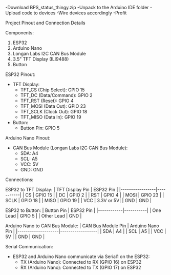 -Download BPS_status_thingy.zip
-Unpack to the Arduino IDE folder
-Upload code to devices
-Wire devices accordingly
-Profit




Project Pinout and Connection Details

Components:
1. ESP32
2. Arduino Nano
3. Longan Labs I2C CAN Bus Module
4. 3.5" TFT Display (ILI9488)
5. Button

ESP32 Pinout:
- TFT Display:
  - TFT_CS (Chip Select): GPIO 15
  - TFT_DC (Data/Command): GPIO 2
  - TFT_RST (Reset): GPIO 4
  - TFT_MOSI (Data Out): GPIO 23
  - TFT_SCLK (Clock Out): GPIO 18
  - TFT_MISO (Data In): GPIO 19
- Button:
  - Button Pin: GPIO 5

Arduino Nano Pinout:
- CAN Bus Module (Longan Labs I2C CAN Bus Module):
  - SDA: A4
  - SCL: A5
  - VCC: 5V
  - GND: GND

Connections:

ESP32 to TFT Display:
| TFT Display Pin | ESP32 Pin |
|-----------------|-----------|
| CS              | GPIO 15   |
| DC              | GPIO 2    |
| RST             | GPIO 4    |
| MOSI            | GPIO 23   |
| SCLK            | GPIO 18   |
| MISO            | GPIO 19   |
| VCC             | 3.3V or 5V|
| GND             | GND       |

ESP32 to Button:
| Button Pin | ESP32 Pin |
|------------|-----------|
| One Lead   | GPIO 5    |
| Other Lead | GND       |

Arduino Nano to CAN Bus Module:
| CAN Bus Module Pin | Arduino Nano Pin |
|--------------------|------------------|
| SDA                | A4               |
| SCL                | A5               |
| VCC                | 5V               |
| GND                | GND              |

Serial Communication:
- ESP32 and Arduino Nano communicate via Serial1 on the ESP32:
  - TX (Arduino Nano): Connected to RX (GPIO 16) on ESP32
  - RX (Arduino Nano): Connected to TX (GPIO 17) on ESP32
